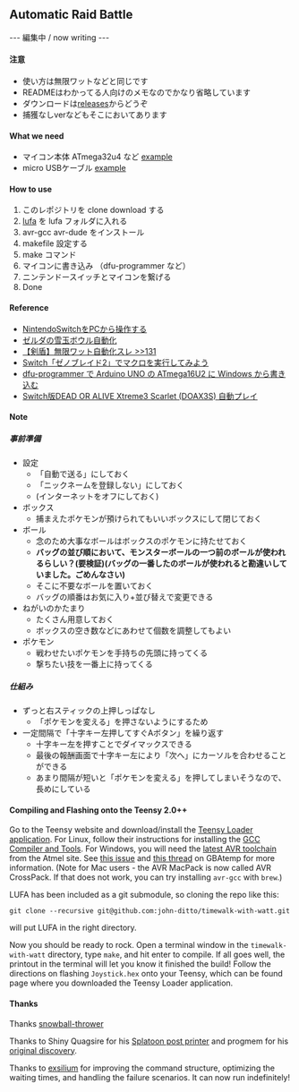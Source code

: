 ## Automatic Raid Battle
--- 編集中 / now writing ---

#### 注意
- 使い方は無限ワットなどと同じです
- READMEはわかってる人向けのメモなのでかなり省略しています
- ダウンロードは[releases](https://github.com/murufon/AutoRaid/releases)からどうぞ
- 捕獲なしverなどもそこにおいてあります

#### What we need
- マイコン本体 ATmega32u4 など [example](https://www.amazon.co.jp/dp/B07GKR9J4N/)
- micro USBケーブル [example](https://www.amazon.co.jp/dp/B0711PVX6Z/)

#### How to use
1. このレポジトリを clone download する
2. [lufa](https://github.com/abcminiuser/lufa/) を lufa フォルダに入れる
3. avr-gcc avr-dude をインストール
4. makefile 設定する
5. make コマンド
6. マイコンに書き込み （dfu-programmer など）
7. ニンテンドースイッチとマイコンを繋げる
8. Done

#### Reference
- [NintendoSwitchをPCから操作する](https://blog.feelmy.net/control-nintendo-switch-from-computer/)
- [ゼルダの雪玉ボウル自動化](https://github.com/bertrandom/snowball-thrower)
- [【剣盾】無限ワット自動化スレ >>131](https://medaka.5ch.net/test/read.cgi/poke/1574816324/131)
- [Switch「ゼノブレイド2」でマクロを実行してみよう](http://gamemos.blog.jp/archives/6608328.html)
- [dfu-programmer で Arduino UNO の ATmega16U2 に Windows から書き込む](https://another.maple4ever.net/archives/2380/)
- [Switch版DEAD OR ALIVE Xtreme3 Scarlet (DOAX3S) 自動プレイ](https://randdtips.com/switch-doax3s-autoplay/)

#### Note
##### 事前準備
- 設定
    - 「自動で送る」にしておく
    - 「ニックネームを登録しない」にしておく
    - (インターネットをオフにしておく)
- ボックス
    - 捕まえたポケモンが預けられてもいいボックスにして閉じておく
- ボール
    - 念のため大事なボールはボックスのポケモンに持たせておく
    - **バッグの並び順において、モンスターボールの一つ前のボールが使われるらしい？(要検証)(バッグの一番したのボールが使われると勘違いしていました。ごめんなさい)**
    - そこに不要なボールを置いておく
    - バッグの順番はお気に入り+並び替えで変更できる
- ねがいのかたまり
    - たくさん用意しておく
    - ボックスの空き数などにあわせて個数を調整してもよい
- ポケモン
    - 戦わせたいポケモンを手持ちの先頭に持ってくる
    - 撃ちたい技を一番上に持ってくる

##### 仕組み
- ずっと右スティックの上押しっぱなし
    - 「ポケモンを変える」を押さないようにするため
- 一定間隔で「十字キー左押してすぐAボタン」を繰り返す
    - 十字キー左を押すことでダイマックスできる
    - 最後の報酬画面で十字キー左により「次へ」にカーソルを合わせることができる
    - あまり間隔が短いと「ポケモンを変える」を押してしまいそうなので、長めにしている

#### Compiling and Flashing onto the Teensy 2.0++
Go to the Teensy website and download/install the [Teensy Loader application](https://www.pjrc.com/teensy/loader.html). For Linux, follow their instructions for installing the [GCC Compiler and Tools](https://www.pjrc.com/teensy/gcc.html). For Windows, you will need the [latest AVR toolchain](http://www.atmel.com/tools/atmelavrtoolchainforwindows.aspx) from the Atmel site. See [this issue](https://github.com/LightningStalker/Splatmeme-Printer/issues/10) and [this thread](http://gbatemp.net/threads/how-to-use-shinyquagsires-splatoon-2-post-printer.479497/) on GBAtemp for more information. (Note for Mac users - the AVR MacPack is now called AVR CrossPack. If that does not work, you can try installing `avr-gcc` with `brew`.)

LUFA has been included as a git submodule, so cloning the repo like this:

```
git clone --recursive git@github.com:john-ditto/timewalk-with-watt.git
```

will put LUFA in the right directory.

Now you should be ready to rock. Open a terminal window in the `timewalk-with-watt` directory, type `make`, and hit enter to compile. If all goes well, the printout in the terminal will let you know it finished the build! Follow the directions on flashing `Joystick.hex` onto your Teensy, which can be found page where you downloaded the Teensy Loader application.

#### Thanks

Thanks [snowball-thrower](https://github.com/bertrandom/snowball-thrower)

Thanks to Shiny Quagsire for his [Splatoon post printer](https://github.com/shinyquagsire23/Switch-Fightstick) and progmem for his [original discovery](https://github.com/progmem/Switch-Fightstick).

Thanks to [exsilium](https://github.com/bertrandom/snowball-thrower/pull/1) for improving the command structure, optimizing the waiting times, and handling the failure scenarios. It can now run indefinitely!
